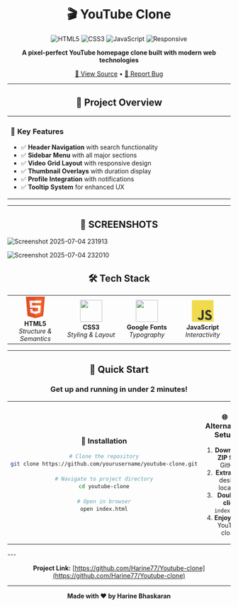 <div align="center">

# 🎬 YouTube Clone

<img src="https://img.shields.io/badge/HTML5-E34F26?style=for-the-badge&logo=html5&logoColor=white" alt="HTML5">
<img src="https://img.shields.io/badge/CSS3-1572B6?style=for-the-badge&logo=css3&logoColor=white" alt="CSS3">
<img src="https://img.shields.io/badge/JavaScript-F7DF1E?style=for-the-badge&logo=javascript&logoColor=black" alt="JavaScript">
<img src="https://img.shields.io/badge/Responsive-Design-brightgreen?style=for-the-badge" alt="Responsive">

**A pixel-perfect YouTube homepage clone built with modern web technologies**

 [📁 View Source](https://github.com/Harine77/Youtube-clone) • [🐛 Report Bug](https://github.com/Harine77/Youtube-clone/issues)

</div>

---

<div align="center">

## 🎯 **Project Overview**

</div>

<table width="100%">
<tr>
<td width="50%">

### 🎨 **Key Features**

- ✅ **Header Navigation** with search functionality
- ✅ **Sidebar Menu** with all major sections
- ✅ **Video Grid Layout** with responsive design
- ✅ **Thumbnail Overlays** with duration display
- ✅ **Profile Integration** with notifications
- ✅ **Tooltip System** for enhanced UX

</td>
</tr>
</table>

---

<div align="center">

## 📸 **SCREENSHOTS**

</div>

![Screenshot 2025-07-04 231913](https://github.com/user-attachments/assets/8c493768-d197-4fa7-bc43-c92e481a97cf)

![Screenshot 2025-07-04 232010](https://github.com/user-attachments/assets/8e77be4a-d863-4954-9f03-5a60003ceed9)


<div align="center">

## 🛠️ **Tech Stack**

</div>

<div align="center">

<table>
<tr>
<td align="center" width="25%">
<img src="https://raw.githubusercontent.com/devicons/devicon/master/icons/html5/html5-original.svg" width="50" height="50"><br>
<strong>HTML5</strong><br>
<em>Structure & Semantics</em>
</td>
<td align="center" width="25%">
  <img src="https://cdn.jsdelivr.net/gh/devicons/devicon/icons/css3/css3-original.svg" width="50" height="50"><br>
  <strong>CSS3</strong><br>
  <em>Styling & Layout</em>
</td>
<td align="center" width="25%">
<img src="https://fonts.google.com/icons?selected=Material+Icons" width="50" height="50"><br>
<strong>Google Fonts</strong><br>
<em>Typography</em>
</td>
<td align="center" width="25%">
<img src="https://raw.githubusercontent.com/devicons/devicon/master/icons/javascript/javascript-original.svg" width="50" height="50"><br>
<strong>JavaScript</strong><br>
<em>Interactivity</em>
</td>
</tr>
</table>

</div>

---

<div align="center">

## 🚀 **Quick Start**

</div>

<div align="center">

### **Get up and running in under 2 minutes!**

</div>

<table width="100%">
<tr>
<td width="50%" align="center">

### 🔧 **Installation**

```bash
# Clone the repository
git clone https://github.com/yourusername/youtube-clone.git

# Navigate to project directory
cd youtube-clone

# Open in browser
open index.html
```

</td>
<td width="50%" align="center">

### 🌐 **Alternative Setup**

1. **Download ZIP** from GitHub
2. **Extract** to desired location
3. **Double-click** `index.html`
4. **Enjoy** your YouTube clone!

</td>
</tr>
</table>
---
<div align="center">

**Project Link:** [https://github.com/Harine77/Youtube-clone](https://github.com/Harine77/Youtube-clone)

</div>

---

<div align="center">

**Made with ❤️ by Harine Bhaskaran**

</div>
